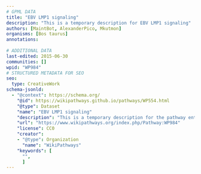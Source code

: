 ```yaml
---
# GPML DATA
title: "EBV LMP1 signaling"
description: "This is a temporary description for EBV LMP1 signaling"
authors: [MaintBot, AlexanderPico, Mkutmon]
organisms: [Bos taurus]
annotations:
  
# ADDITIONAL DATA
last-edited: 2015-06-30
communities: []
wpid: "WP984"
# STRUCTURED METADATA FOR SEO
seo:
  type: CreativeWork
schema-jsonld:
  - "@context": https://schema.org/
    "@id": https://wikipathways.github.io/pathways/WP554.html
    "@type": Dataset
    "name": "EBV LMP1 signaling"
    "description": "This is a temporary description for the pathway entitled: EBV LMP1 signaling"
    "url": "https://www.wikipathways.org/index.php/Pathway:WP984"
    "license": CC0
    "creator":
    - "@type": Organization
      "name": "WikiPathways"
    "keywords": [
      "",
      ]
---
```

